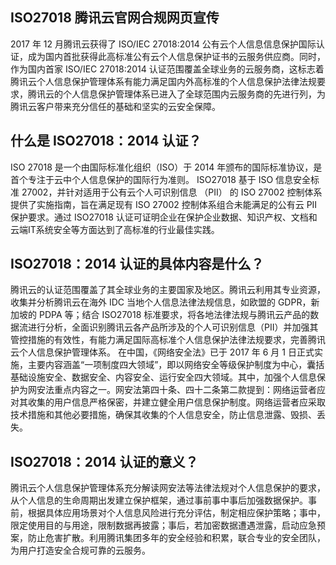 ## ISO27018 腾讯云官网合规网页宣传
2017 年 12 月腾讯云获得了 ISO/IEC 27018:2014 公有云个人信息信息保护国际认证，成为国内首批获得此高标准公有云个人信息保护证书的云服务供应商。同时，作为国内首家 ISO/IEC 27018:2014 认证范围覆盖全球业务的云服务商，这标志着腾讯云个人信息保护管理体系有能力满足国内外高标准的个人信息保护法律法规要求，腾讯云的个人信息保护管理体系已进入了全球范围内云服务商的先进行列，为腾讯云客户带来充分信任的基础和坚实的云安全保障。

## 什么是 ISO27018：2014 认证？
ISO 27018 是一个由国际标准化组织（ISO）于 2014 年颁布的国际标准协议，是首个专注于云中个人信息保护的国际行为准则。
ISO27018 基于 ISO 信息安全标准 27002，并针对适用于公有云个人可识别信息 （PII） 的 ISO 27002 控制体系提供了实施指南，旨在满足现有 ISO 27002 控制体系组合未能满足的公有云 PII 保护要求。通过 ISO27018 认证可证明企业在保护企业数据、知识产权、文档和云端IT系统安全等方面达到了高标准的行业最佳实践。

## ISO27018：2014 认证的具体内容是什么？
腾讯云的认证范围覆盖了其全球业务的主要国家及地区。腾讯云利用其专业资源，收集并分析腾讯云在海外 IDC 当地个人信息法律法规信息，如欧盟的 GDPR，新加坡的 PDPA 等；结合 ISO27018 标准要求，将各地法律法规与腾讯云产品的数据流进行分析，全面识别腾讯云各产品所涉及的个人可识别信息（PII）并加强其管控措施的有效性，有能力满足国际高标准个人信息保护法律法规要求，完善腾讯云个人信息保护管理体系。
在中国，《网络安全法》已于 2017 年 6 月 1 日正式实施，主要内容涵盖“一项制度四大领域”，即以网络安全等级保护制度为中心，囊括基础设施安全、数据安全、内容安全、运行安全四大领域。其中，加强个人信息保护为网安法重点内容之一。网安法第四十条、四十二条第二款提到：网络运营者应对其收集的用户信息严格保密，并建立健全用户信息保护制度。网络运营者应采取技术措施和其他必要措施，确保其收集的个人信息安全，防止信息泄露、毁损、丢失。

## ISO27018：2014 认证的意义？
腾讯云个人信息保护管理体系充分解读网安法等法律法规对个人信息保护的要求，从个人信息的生命周期出发建立保护框架，通过事前事中事后加强数据保护。事前，根据具体应用场景对个人信息风险进行充分评估，制定相应保护策略；事中，限定使用目的与用途，限制数据再披露；事后，若加密数据遭遇泄露，启动应急预案，防止危害扩散。利用腾讯集团多年的安全经验和积累，联合专业的安全团队，为用户打造安全合规可靠的云服务。